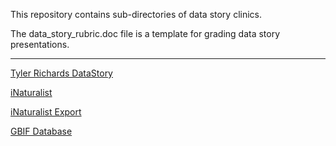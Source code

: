 This repository contains sub-directories of data story clinics.  

The data_story_rubric.doc file is a template for grading data story presentations.

-------------------------------------------------------------------------------
[Tyler Richards DataStory](https://docs.google.com/presentation/d/1mXqSwBn69yEjBMiG89uITt7rZh__ZKwdXOlEyyUpARA/present?slide=id.gcb9a0b074_1_0#slide=id.gcb9a0b074_1_0)

[iNaturalist](https://www.inaturalist.org)

[iNaturalist Export](https://www.inaturalist.org/observations/export)

[GBIF Database](https://www.gbif.org)
